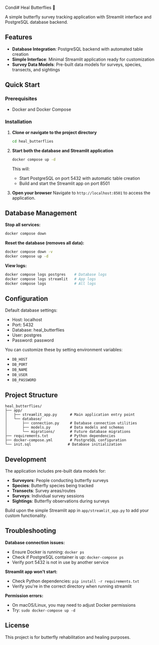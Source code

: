 Condi# Heal Butterflies 🦋

A simple butterfly survey tracking application with Streamlit interface and PostgreSQL database backend.

## Features

- **Database Integration**: PostgreSQL backend with automated table creation
- **Simple Interface**: Minimal Streamlit application ready for customization
- **Survey Data Models**: Pre-built data models for surveys, species, transects, and sightings

## Quick Start

### Prerequisites

- Docker and Docker Compose

### Installation

1. **Clone or navigate to the project directory**
   ```bash
   cd heal_butterflies
   ```

2. **Start both the database and Streamlit application**
   ```bash
   docker compose up -d
   ```
   This will:
   - Start PostgreSQL on port 5432 with automatic table creation
   - Build and start the Streamlit app on port 8501

3. **Open your browser**
   Navigate to `http://localhost:8501` to access the application.

## Database Management

**Stop all services:**
```bash
docker compose down
```

**Reset the database (removes all data):**
```bash
docker compose down -v
docker compose up -d
```

**View logs:**
```bash
docker compose logs postgres    # Database logs
docker compose logs streamlit   # App logs
docker compose logs             # All logs
```

## Configuration

Default database settings:
- Host: localhost
- Port: 5432
- Database: heal_butterflies
- User: postgres
- Password: password

You can customize these by setting environment variables:
- `DB_HOST`
- `DB_PORT` 
- `DB_NAME`
- `DB_USER`
- `DB_PASSWORD`

## Project Structure

```
heal_butterflies/
├── app/
│   ├── streamlit_app.py      # Main application entry point
│   └── database/
│       ├── connection.py     # Database connection utilities
│       ├── models.py         # Data models and schemas
│       └── migrations/       # Future database migrations
├── requirements.txt          # Python dependencies
├── docker-compose.yml        # PostgreSQL configuration
└── init.sql                 # Database initialization
```

## Development

The application includes pre-built data models for:
- **Surveyors**: People conducting butterfly surveys
- **Species**: Butterfly species being tracked
- **Transects**: Survey areas/routes
- **Surveys**: Individual survey sessions
- **Sightings**: Butterfly observations during surveys

Build upon the simple Streamlit app in `app/streamlit_app.py` to add your custom functionality.

## Troubleshooting

**Database connection issues:**
- Ensure Docker is running: `docker ps`
- Check if PostgreSQL container is up: `docker-compose ps`
- Verify port 5432 is not in use by another service

**Streamlit app won't start:**
- Check Python dependencies: `pip install -r requirements.txt`
- Verify you're in the correct directory when running streamlit

**Permission errors:**
- On macOS/Linux, you may need to adjust Docker permissions
- Try: `sudo docker-compose up -d`

## License

This project is for butterfly rehabilitation and healing purposes.